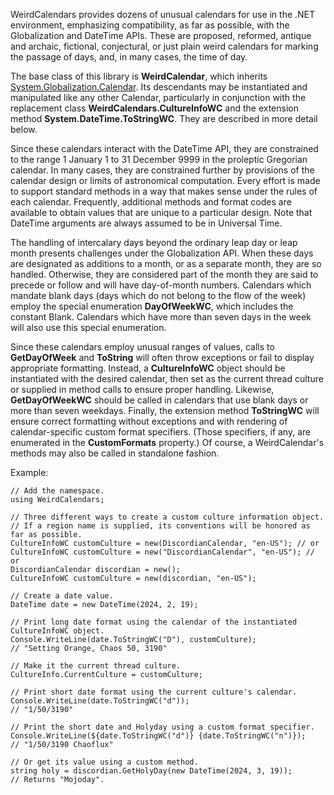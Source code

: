 WeirdCalendars provides dozens of unusual calendars for use in the .NET environment, emphasizing compatibility, as far as possible, with the Globalization and DateTime APIs. These are proposed, reformed, antique and archaic, fictional, conjectural, or just plain weird calendars for marking the passage of days, and, in many cases, the time of day.  
  
The base class of this library is **WeirdCalendar**, which inherits [System.Globalization.Calendar](https://learn.microsoft.com/en-us/dotnet/api/system.globalization.calendar?view=netstandard-2.0). Its descendants may be instantiated and manipulated like any other Calendar, particularly in conjunction with the replacement class **WeirdCalendars.CultureInfoWC** and the extension method **System.DateTime.ToStringWC**. They are described in more detail below.  
  
Since these calendars interact with the DateTime API, they are constrained to the range 1 January 1 to 31 December 9999 in the proleptic Gregorian calendar. In many cases, they are constrained further by provisions of the calendar design or limits of astronomical computation. Every effort is made to support standard methods in a way that makes sense under the rules of each calendar. Frequently, additional methods and format codes are available to obtain values that are unique to a particular design. Note that DateTime arguments are always assumed to be in Universal Time.  
  
The handling of intercalary days beyond the ordinary leap day or leap month presents challenges under the Globalization API. When these days are designated as additions to a month, or as a separate month, they are so handled. Otherwise, they are considered part of the month they are said to precede or follow and will have day-of-month numbers. Calendars which mandate blank days (days which do not belong to the flow of the week) employ the special enumeration **DayOfWeekWC**, which includes the constant Blank. Calendars which have more than seven days in the week will also use this special enumeration.  
  
Since these calendars employ unusual ranges of values, calls to **GetDayOfWeek** and **ToString** will often throw exceptions or fail to display appropriate formatting. Instead, a **CultureInfoWC** object should be instantiated with the desired calendar, then set as the current thread culture or supplied in method calls to ensure proper handling. Likewise, **GetDayOfWeekWC** should be called in calendars that use blank days or more than seven weekdays. Finally, the extension method **ToStringWC** will ensure correct formatting without exceptions and with rendering of calendar-specific custom format specifiers. (Those specifiers, if any, are enumerated in the **CustomFormats** property.) Of course, a WeirdCalendar's methods may also be called in standalone fashion.  
  
Example:

    // Add the namespace.
    using WeirdCalendars;
	
    // Three different ways to create a custom culture information object.
    // If a region name is supplied, its conventions will be honored as far as possible.
    CultureInfoWC customCulture = new(DiscordianCalendar, "en-US"); // or
    CultureInfoWC customCulture = new("DiscordianCalendar", "en-US"); // or
    DiscordianCalendar discordian = new();
    CultureInfoWC customCulture = new(discordian, "en-US");
	
    // Create a date value.
    DateTime date = new DateTime(2024, 2, 19);
	
    // Print long date format using the calendar of the instantiated CultureInfoWC object.
    Console.WriteLine(date.ToStringWC("D"), customCulture);
    // "Setting Orange, Chaos 50, 3190"
	
    // Make it the current thread culture.
    CultureInfo.CurrentCulture = customCulture;
	
    // Print short date format using the current culture's calendar.
    Console.WriteLine(date.ToStringWC("d"));
    // "1/50/3190"
	
    // Print the short date and Holyday using a custom format specifier.
    Console.WriteLine(${date.ToStringWC("d")} {date.ToStringWC("n")});
    // "1/50/3190 Chaoflux"
	
    // Or get its value using a custom method.
    string holy = discordian.GetHolyDay(new DateTime(2024, 3, 19));
    // Returns "Mojoday".

